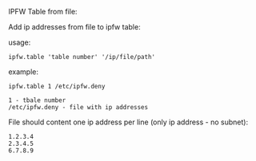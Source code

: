IPFW Table from file:

Add ip addresses from file to ipfw table:

usage:

    ipfw.table 'table number' '/ip/file/path'

example:

    ipfw.table 1 /etc/ipfw.deny

    1 - tbale number
    /etc/ipfw.deny - file with ip addresses

File should content one ip address per line (only ip address - no subnet):

    1.2.3.4
    2.3.4.5
    6.7.8.9
